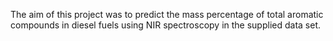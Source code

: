 The aim of this project was to predict the mass percentage of total aromatic compounds in diesel fuels using NIR spectroscopy in the supplied data set.
